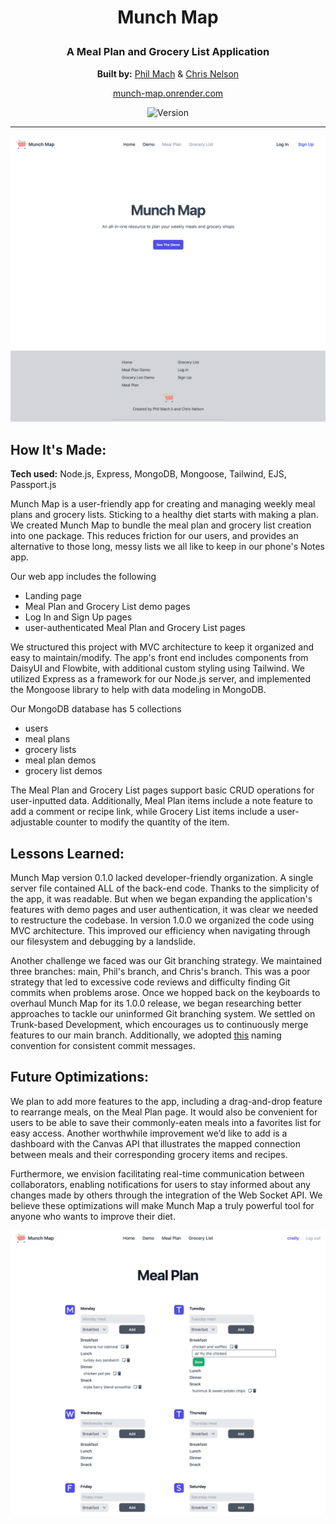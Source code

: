 # <p align="center">Munch Map</p>

### <div align="center">A Meal Plan and Grocery List Application</div>

<div align="center">

  **Built by:** [Phil Mach](https://github.com/philmach2) & [Chris Nelson](https://github.com/ccchrissss)

</div>

<div align="center">

  [munch-map.onrender.com](https://munch-map.onrender.com)

</div>

<div align="center">
  
  ![Version](https://img.shields.io/badge/version-1.1.0-blue)<br />

</div>

---

<div align="center">
 <img width="720" alt="munch-map-landing-page" src="https://github.com/ccchrissss/munch-map/blob/main/public/assets/landing-page-screenshot-1.png?raw=true">
</div>

## How It's Made:

**Tech used:** Node.js, Express, MongoDB, Mongoose, Tailwind, EJS, Passport.js

Munch Map is a user-friendly app for creating and managing weekly meal plans and grocery lists. Sticking to a healthy diet starts with making a plan. We created Munch Map to bundle the meal plan and grocery list creation into one package. This reduces friction for our users, and provides an alternative to those long, messy lists we all like to keep in our phone's Notes app.

Our web app includes the following
- Landing page
- Meal Plan and Grocery List demo pages
- Log In and Sign Up pages
- user-authenticated Meal Plan and Grocery List pages

We structured this project with MVC architecture to keep it organized and easy to maintain/modify. The app's front end includes components from DaisyUI and Flowbite, with additional custom styling using Tailwind. We utilized Express as a framework for our Node.js server, and implemented the Mongoose library to help with data modeling in MongoDB.

Our MongoDB database has 5 collections
- users
- meal plans
- grocery lists
- meal plan demos
- grocery list demos

The Meal Plan and Grocery List pages support basic CRUD operations for user-inputted data. Additionally, Meal Plan items include a note feature to add a comment or recipe link, while Grocery List items include a user-adjustable counter to modify the quantity of the item.

## Lessons Learned:

Munch Map version 0.1.0 lacked developer-friendly organization. A single server file contained ALL of the back-end code. Thanks to the simplicity of the app, it was readable. But when we began expanding the application's features with demo pages and user authentication, it was clear we needed to restructure the codebase. In version 1.0.0 we organized the code using MVC architecture. This improved our efficiency when navigating through our filesystem and debugging by a landslide.

Another challenge we faced was our Git branching strategy. We maintained three branches: main, Phil's branch, and Chris's branch. This was a poor strategy that led to excessive code reviews and difficulty finding Git commits when problems arose. Once we hopped back on the keyboards to overhaul Munch Map for its 1.0.0 release, we began researching better approaches to tackle our uninformed Git branching system. We settled on Trunk-based Development, which encourages us to continuously merge features to our main branch. Additionally, we adopted [this](https://dev.to/varbsan/a-simplified-convention-for-naming-branches-and-commits-in-git-il4)  naming convention for consistent commit messages. 


## Future Optimizations:

We plan to add more features to the app, including a drag-and-drop feature to rearrange meals, on the Meal Plan page. It would also be convenient for users to be able to save their commonly-eaten meals into a favorites list for easy access. Another worthwhile improvement we’d like to add is a dashboard with the Canvas API that illustrates the mapped connection between meals and their corresponding grocery items and recipes.

Furthermore, we envision facilitating real-time communication between collaborators, enabling notifications for users to stay informed about any changes made by others through the integration of the Web Socket API. We believe these optimizations will make Munch Map a truly powerful tool for anyone who wants to improve their diet.



<div align="center">
 <img width="720" alt="munch-map-landing-page" src="https://github.com/ccchrissss/munch-map/blob/main/public/assets/meal-plan-page-screenshot-1.png?raw=true">
</div>
